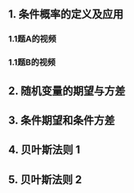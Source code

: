 
## 1. 条件概率的定义及应用  

### 1.1题A的视频  
### 1.1题B的视频
## 2. 随机变量的期望与方差  
## 3. 条件期望和条件方差  
## 4. 贝叶斯法则 1  
## 5. 贝叶斯法则 2  
